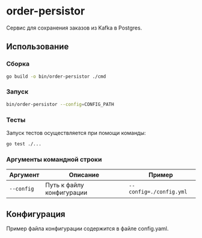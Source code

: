 # order-persistor

Сервис для сохранения заказов из Kafka в Postgres.

## Использование

### Сборка

```bash
go build -o bin/order-persistor ./cmd
```

### Запуск

```bash
bin/order-persistor --config=CONFIG_PATH
```

### Тесты
Запуск тестов осуществляется при помощи команды:
```bash
go test ./...
```

### Аргументы командной строки

| Аргумент         | Описание                                 | Пример                |
|------------------|------------------------------------------|-----------------------|
| `--config`       | Путь к файлу конфигурации                | `--config=./config.yml` |

## Конфигурация
Пример файла конфигурации содержится в файле config.yaml.